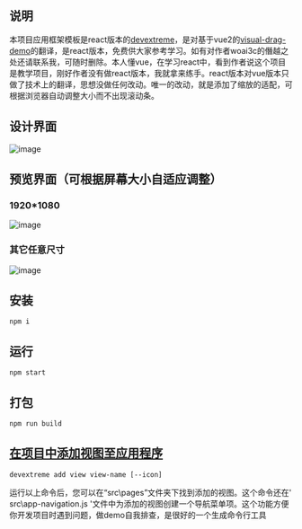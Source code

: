 ## 说明
本项目应用框架模板是react版本的[devextreme](https://js.devexpress.com/React/)，是对基于vue2的[visual-drag-demo](https://github.com/woai3c/visual-drag-demo)的翻译，是react版本，免费供大家参考学习。如有对作者woai3c的僭越之处还请联系我，可随时删除。本人懂vue，在学习react中，看到作者说这个项目是教学项目，刚好作者没有做react版本，我就拿来练手。react版本对vue版本只做了技术上的翻译，思想没做任何改动。唯一的改动，就是添加了缩放的适配，可根据浏览器自动调整大小而不出现滚动条。

## 设计界面
![image](https://github.com/wycJason/visual-drag-demo-react-/assets/24973464/02baa194-174a-4b7a-aac9-37ce4c227510)

## 预览界面（可根据屏幕大小自适应调整）
### 1920*1080
![image](https://github.com/wycJason/visual-drag-demo-react-/assets/24973464/d6521de2-8b7d-4879-81d7-5d036ffe680b)

### 其它任意尺寸
![image](https://github.com/wycJason/visual-drag-demo-react-/assets/24973464/9349090c-bd2b-4ed1-8616-d53dad9c1947)


## 安装

`npm i`

## 运行

`npm start`


## 打包
`npm run build`


## [在项目中添加视图至应用程序](https://js.devexpress.com/React/Documentation/Guide/React_Components/Application_Template/#Add_a_New_View)

`devextreme add view view-name [--icon]`

运行以上命令后，您可以在“src\pages”文件夹下找到添加的视图。这个命令还在' src\app-navigation.js '文件中为添加的视图创建一个导航菜单项。这个功能方便你开发项目时遇到问题，做demo自我排查，是很好的一个生成命令行工具
